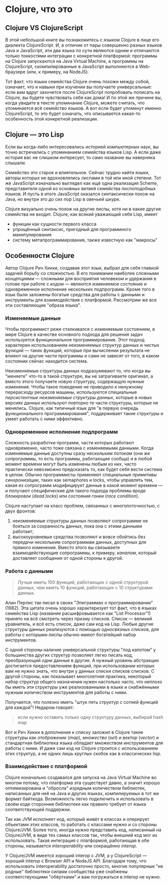 # Clojure, что это

## Clojure VS ClojureScript

В этой небольшой книге вы познакомитесь с языком Clojure в лице его диалекта ClojureScript. И, в отличие от пары совершенно разных языков Java и JavaScript, эти два языка по сути являются одним и отличаются только тонкостями интеграции с конкретной платформой: программы на Clojure запускаются на Java Virtual Machine, а программы на ClojureScript, скомпилированные в JavaScript выполняются в Web-браузере (или, к примеру, на NodeJS).

Тот факт, что языки семейства Clojure очень похожи между собой, означает, что и навыки при изучении вы получаете универсальные: если вам вдруг захочется после ClojureScript попробовать пописать на Clojure, вы будете чувствовать себя как дома! И по этой же причине вы, когда увидите в тексте упоминание Clojure, можете считать,   что упоминается всё семейство языков. А вот если будет упомянут именно ClojureScript, то это будет означать, что описывается какая-то особенность этой конкретной реализации.

## Clojure — это Lisp

Если вы когда-либо интересовались историей компьютерных наук, вы точно встречались с упоминанием семейства языков Lisp. А если даже история вас не слишком интересует, то само название вы наверняка слышали.

Семейство это старое и влиятельное. Сейчас трудно найти языки, авторы которых не вдохновлялись лиспами в той или иной степени. Тот же JavaScript изначально выглядел как ещё одна реализация Scheme, представителя одной из основных ветвей семейства лиспоподобных языков. И пусть в итоге JavaScript оказался синтаксически похож на Java, но внутри это до сих пор Lisp в овечьей шкуре.

Clojure визуально очень похож на другие лиспы, хотя ни в какие другие семейства не входит. Clojure, как всякий уважающий себя Lisp, имеет

- функции как сущности первого класса
- упрощённый синтаксис, пригодный для программного манипулирования
- систему метапрограммирования, также известную как "макросы"

## Особенности Clojure

Автор Clojure Рич Хикки, создавая этот язык, выбрал для себя главной задачей борьбу со сложностью. В его понимании наиболее сложными концепциями — сложными для восприятия человеком и удержания в голове при работе с кодом — являются изменяемое состояние и одновременное исполнение нескольких подпрограмм. Кроме того в язык были заложены богатые средства для работы с данными и инструменты для взаимодействия с платформой. Рассмотрим же все эти составляющие "образа языка".

### Изменяемые данные

Чтобы программист реже сталкивался с изменяемым состоянием, в мире Clojure в качестве основного подхода для решения задач используется функциональное программирование. Этот подход характерен использованием неизменяемых структур данных и чистых функций — таких функций, которые при вычислении результата не влияют на другие части программы и сами не зависят от того, в каком состоянии сейчас находится система.

Неизменяемые структуры данных подразумевают то, что когда вы "меняете" что-то в такой структуре, вы не затрагиваете оригинал, а вместо этого получаете новую структуру, содержащую нужные изменения. Чтобы такое поведение не приводило к ненужному перерасходу ресурсов машины, используются специальные *персистентные неизменяемые структуры данных*, которые в новых версиях данных используют повторно те части структуры, которые не менялись. Clojure, как типичный язык для "в первую очередь функционального программирования", поддерживает такие структуры и умеет работать с ними эффективно.

### Одновременное исполнение подпрограмм

Сложность разработки программ, части которых работают одновременно, часто тоже связана с изменяемыми данными. Когда изменяемые данные доступны сразу нескольким *потокам* (они же *сопрограммы*, то есть программы, работающие сообща) и в любой момент времени могут быть изменены любым из них, часто практически невозможно предсказать то, как будет себя вести система в целом. Обычно программисты применяют специальные *примитивы синхронизации*, таких как semaphores и locks, чтобы управлять тем, какая из сопрограмм модифицирует данные в какой момент времени — и получают специфические для такого подхода проблемы вроде *блокировок* (*dead locks*) или *состояния гонки* (*race condition*).

Clojure наступает на класс проблем, связанных с многопоточностью, с двух фронтов:

1. неизменяемые структуры данных позволяют сопрограмме не бояться за сохранность данных, пока она с этими данными работает;
2. высокоуровневые средства позволяют и вовсе обойтись без передачи нескольким сопрограммам данных, доступных для прямого изменения. Вместо этого вы связываете взаимодействующие сопрограммы, к примеру, *каналом*, который доставляет сообщения от одной стороны к другой.

### Работа с данными

> Лучше иметь 100 функций, работающих с одной структурой данных, чем иметь 10 функций, работающих с 10 структурами данных.

Алан Перлис так писал в своих "Эпиграммах о программировании" (1982). Эта цитата очень хорошо характеризует тот факт, что в языках семейства Lisp (название расшифровывается как "List Processor"!) принято на всё смотреть через призму списков. Список — великий уравнитель, и всё есть список, даже сам код на Lisp. Любые другие структуры данных реализуются с помощью *односвязных списков*, для работы с которыми лиспы обычно имеют богатейший набор инструментов.

С одной стороны наличие универсальной структуры "под капотом" у большинства других структур позволяет легко писать код, преобразующий одни данные в другие. А нужный уровень абстракции достигается предоставлением функций, при использовании которых вам не нужно знать, что внутри у данных списки списков списков. С другой стороны, как показывает многолетняя практика, некоторый набор структур общего назначения нужен настолько часто, что неплохо бы иметь эти структуры уже реализованными в языке и снабжёнными нужным количеством инструментов для работы с ними.

Получается, что полезно иметь "штук пять структур с сотней функций для каждой"! Недаром говорят:

> если нужно оставить только одну структуру данных, выбирай hash map

Вот и Рич Хикки в дополнение к списку заложил в Clojure такие структуры как *отображение* (*map*), *множество* (*set*) и *вектор* (*vector*) и стандартная библиотека языка обладает множеством инструментов для работы с ними. И даже сам код на Clojure строится с использованием этих структур, а не одних лишь круглых скобок как в классических lisp.

### Взаимодействие с платформой

Clojure изначально создавался для запуска на Java Virtual Machine во многом потому, что платформа эта существует давно, а значит хорошо оптимизирована и "обросла" изрядным количеством библиотек, написанных для неё на Java и других языках, компилируемых в тот же формат байткода. Возможность легко подключить и использовать в своём коде сторонние библиотеки как правило требует от языка соответствующей поддержки.

Так как JVM исполняет код, который живёт в классах и оперирует объектами этих классов, то работать с классами нужно и со стороны Clojure/JVM. Более того, иногда нужно представить код, написанный на Clojure/JVM, в виде тех самых классов так, чтобы внешний код мог их использовать. Такая интеграция с платформой, работающая в обе стороны, называется *interoperability* или сокращённо *interop*.

У Clojure/JVM имеется хороший interop с JVM, а у ClojureScript — хороший interop с Browser API и NodeJS API. Благодаря тому, что использовать interoperability достаточно просто, многие популярные "не родные" библиотеки силами сообщества уже снабжены соответствующими "обёртками" и вам погружаться в interop не нужно.
